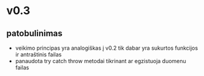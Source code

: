 # v0.3
## patobulinimas
- veikimo principas yra analogiškas į v0.2 tik dabar yra sukurtos funkcijos ir antraštinis failas
- panaudota try catch throw metodai tikrinant ar egzistuoja duomenu failas
